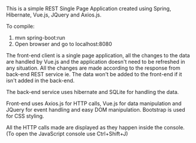 This is a simple REST Single Page Application created using Spring, Hibernate, Vue.js, JQuery and Axios.js. 

To compile:
1. mvn spring-boot:run
2. Open browser and go to localhost:8080

The front-end client is a single page application, all the changes to the data are handled by Vue.js
and the application doesn't need to be refreshed in any situation. 
All the changes are made according to the response from back-end REST service 
ie. The data won't be added to the front-end if it isn't added in the back-end.

The back-end service uses hibernate and SQLite for handling the data.

Front-end uses Axios.js for HTTP calls, Vue.js for data manipulation 
and JQuery for event handling and easy DOM manipulation. 
Bootstrap is used for CSS styling.

All the HTTP calls made are displayed as they happen inside the console.
(To open the JavaScript console use Ctrl+Shift+J)
